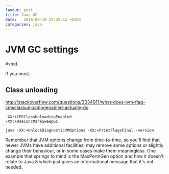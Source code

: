 ```yaml
---
layout: post
title: Java GC
date:   2018-09-19 22:25:52 +0100
categories: java
---
```

JVM GC settings
===============

Avoid.

If you must\...

Class unloading 
----------------

[http://stackoverflow.com/questions/3334911/what-does-jvm-flag-cmsclassunloadingenabled-actually-do ](http://stackoverflow.com/questions/3334911/what-does-jvm-flag-cmsclassunloadingenabled-actually-do )

    -XX:+CMSClassUnloadingEnabled 
    -XX:+UseConcMarkSweepGC 

    java -XX:+UnlockDiagnosticVMOptions -XX:+PrintFlagsFinal -version 

Remember that JVM options change from time-to-time, so you'll find that
newer JVMs have additional facilities, may remove some options or
slightly change their behaviour, or in some cases make them meaningless.
One example that springs to mind is the MaxPermGen option and how it
doesn't relate to Java 8 which just gives an informational message that
it's not needed.
